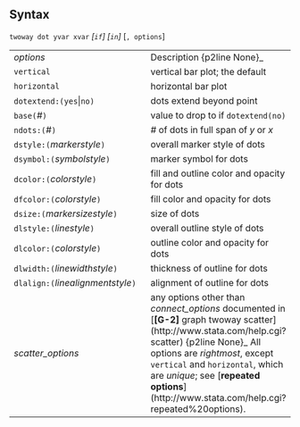 ## Syntax

`twoway dot yvar xvar` _\[`if`\]
\[`in`\]_ \[`, options`\]

<table class="standard">
<colgroup>
<col style="width: 50%" />
<col style="width: 50%" />
</colgroup>
<tbody>
<tr class="odd">
<td><var class="command">options</var></td>
<td>Description <span>{p2line None}_</td>
</tr>
<tr class="even">
<td><code class="command">vertical</code></td>
<td>vertical bar plot; the default</td>
</tr>
<tr class="odd">
<td><code class="command">horizontal</code></td>
<td>horizontal bar plot</td>
</tr>
<tr class="even">
<td><code class="command">dotextend:(yes</code>|<code class="command">no)</code></td>
<td>dots extend beyond point</td>
</tr>
<tr class="odd">
<td><code class="command">base(</code><var class="command">#</var><code class="command">)</code></td>
<td>value to drop to if <code class="command">dotextend(no)</code></td>
</tr>
<tr class="even">
<td><code class="command">ndots:(</code><var class="command">#</var><code class="command">)</code></td>
<td><var class="command">#</var> of dots in full span of <var class="command">y</var> or <var class="command">x</var></td>
</tr>
<tr class="odd">
<td><code class="command">dstyle:(</code><var class="command">markerstyle</var><code class="command">)</code></td>
<td>overall marker style of dots</td>
</tr>
<tr class="even">
<td><code class="command">dsymbol:(</code><var class="command">symbolstyle</var><code class="command">)</code></td>
<td>marker symbol for dots</td>
</tr>
<tr class="odd">
<td><code class="command">dcolor:(</code><var class="command">colorstyle</var><code class="command">)</code></td>
<td>fill and outline color and opacity for dots</td>
</tr>
<tr class="even">
<td><code class="command">dfcolor:(</code><var class="command">colorstyle</var><code class="command">)</code></td>
<td>fill color and opacity for dots</td>
</tr>
<tr class="odd">
<td><code class="command">dsize:(</code><var class="command">markersizestyle</var><code class="command">)</code></td>
<td>size of dots</td>
</tr>
<tr class="even">
<td><code class="command">dlstyle:(</code><var class="command">linestyle</var><code class="command">)</code></td>
<td>overall outline style of dots</td>
</tr>
<tr class="odd">
<td><code class="command">dlcolor:(</code><var class="command">colorstyle</var><code class="command">)</code></td>
<td>outline color and opacity for dots</td>
</tr>
<tr class="even">
<td><code class="command">dlwidth:(</code><var class="command">linewidthstyle</var><code class="command">)</code></td>
<td>thickness of outline for dots</td>
</tr>
<tr class="odd">
<td><code class="command">dlalign:(</code><var class="command">linealignmentstyle</var><code class="command">)</code></td>
<td>alignment of outline for dots</td>
</tr>
<tr class="even">
<td><var class="command">scatter_options</var></td>
<td>any options other than <var class="command">connect_options</var> documented in [<strong>[G-2]</strong> graph twoway scatter](http://www.stata.com/help.cgi?scatter) <span>{p2line None}_
All options are <var class="command">rightmost</var>, except <code class="command">vertical</code> and <code class="command">horizontal</code>, which are <var class="command">unique</var>; see [<strong>repeated options</strong>](http://www.stata.com/help.cgi?repeated%20options).</td>
</tr>
</tbody>
</table>
